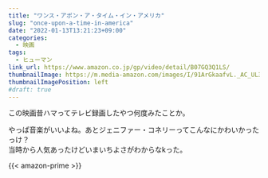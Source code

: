 ```yaml
---
title: "ワンス・アポン・ア・タイム・イン・アメリカ"
slug: "once-upon-a-time-in-america"
date: "2022-01-13T13:21:23+09:00"
categories:
  - 映画
tags:
  - ヒューマン
link_url: https://www.amazon.co.jp/gp/video/detail/B07GQ3Q1LS/
thumbnailImage: https://m.media-amazon.com/images/I/91ArGkaafvL._AC_UL320_.jpg
thumbnailImagePosition: left
#draft: true
---
```

この映画昔ハマってテレビ録画したやつ何度みたことか。
<!--more-->
やっぱ音楽がいいよね。あとジェニファー・コネリーってこんなにかわいかったっけ？  
当時から人気あったけどいまいちよさがわからなkった。

{{< amazon-prime >}}
